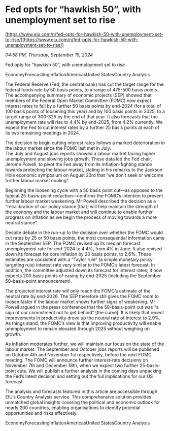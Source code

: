 # Fed opts for “hawkish 50”, with unemployment set to rise

[https://www.eiu.com/n/fed-opts-for-hawkish-50-with-unemployment-set-to-rise/](https://www.eiu.com/n/fed-opts-for-hawkish-50-with-unemployment-set-to-rise/)

*04:58 PM, Thursday, September 19, 2024*

Fed opts for “hawkish 50”, with unemployment set to rise

EconomyForecastingInflationAmericasUnited StatesCountry Analysis

The Federal Reserve (Fed, the central bank) has cut the target range for the federal funds rate by 50 basis points, to a range of 475-500 basis points. The accompanying summary of economic projects (SEP) showed that members of the Federal Open Market Committee (FOMC) now expect interest rates to fall by a further 50 basis points by end-2024 (for a total of 100 basis points of loosening this year) and by 100 basis points in 2025, to a target range of 300-325 by the end of that year. It also forecasts that the unemployment rate will rise to 4.4% by end-2025, from 4.2% currently. We expect the Fed to cut interest rates by a further 25 basis points at each of its two remaining meetings in 2024.

The decision to begin cutting interest rates follows a marked deterioration in the labour market since the FOMC last met in July. The July and August jobs reports showed a labour market facing higher unemployment and slowing jobs growth. These data led the Fed chair, Jerome Powell, to pivot the Fed away from its inflation-fighting stance towards protecting the labour market, stating in his remarks to the Jackson Hole economic symposium on August 23rd that “we don’t seek or welcome further labour market cooling”.

Beginning the loosening cycle with a 50 basis point cut—as opposed to the typical 25-basis-point reduction—confirms the FOMC’s intention to prevent further labour market weakening. Mr Powell described the decision as a “recalibration of our policy stance [that] will help maintain the strength of the economy and the labour market and will continue to enable further progress on inflation as we begin the process of moving towards a more neutral stance”.

Despite debate in the run-up to the decision over whether the FOMC would cut rates by 25 or 50 basis points, the most consequential information came in the September SEP. The FOMC revised up its median forecast unemployment rate for end-2024 to 4.4%, from 4% in June. It also revised down its forecast for core inflation by 20 basis points, to 2.6%. These estimates are consistent with a “Taylor rule” (a simple monetary policy targeting rule) interest rate very similar to the FOMC’s latest forecast. In addition, the committee adjusted down its forecast for interest rates; it now expects 200 basis points of easing by end-2025 (including the September 50-basis-point announcement).

The projected interest rate will only reach the FOMC’s estimate of the neutral rate by end-2026. The SEP therefore still gives the FOMC room to loosen faster if the labour market shows further signs of weakening. Mr Powell argued in the press conference that the 50-basis-point cut was “a sign of our commitment not to get behind” [the curve]. It is likely that recent improvements in productivity drove up the neutral rate of interest to 2.9%. As things stand, the FOMC’s view is that improving productivity will enable unemployment to remain elevated through 2025 without weighing on growth.

As inflation moderates further, we will maintain our focus on the state of the labour market. The September and October jobs reports will be published on October 4th and November 1st respectively, before the next FOMC meeting. The FOMC will announce further interest-rate decisions on November 7th and December 18th, when we expect two further 25-basis-point cuts. We will publish a further analysis in the coming days unpacking the Fed’s latest decision and setting out the full implications for our US forecast.

The analysis and forecasts featured in this article are accessible through EIU’s Country Analysis service. This comprehensive solution provides unmatched global insights covering the political and economic outlook for nearly 200 countries, enabling organisations to identify potential opportunities and risks effectively.

EconomyForecastingInflationAmericasUnited StatesCountry Analysis

